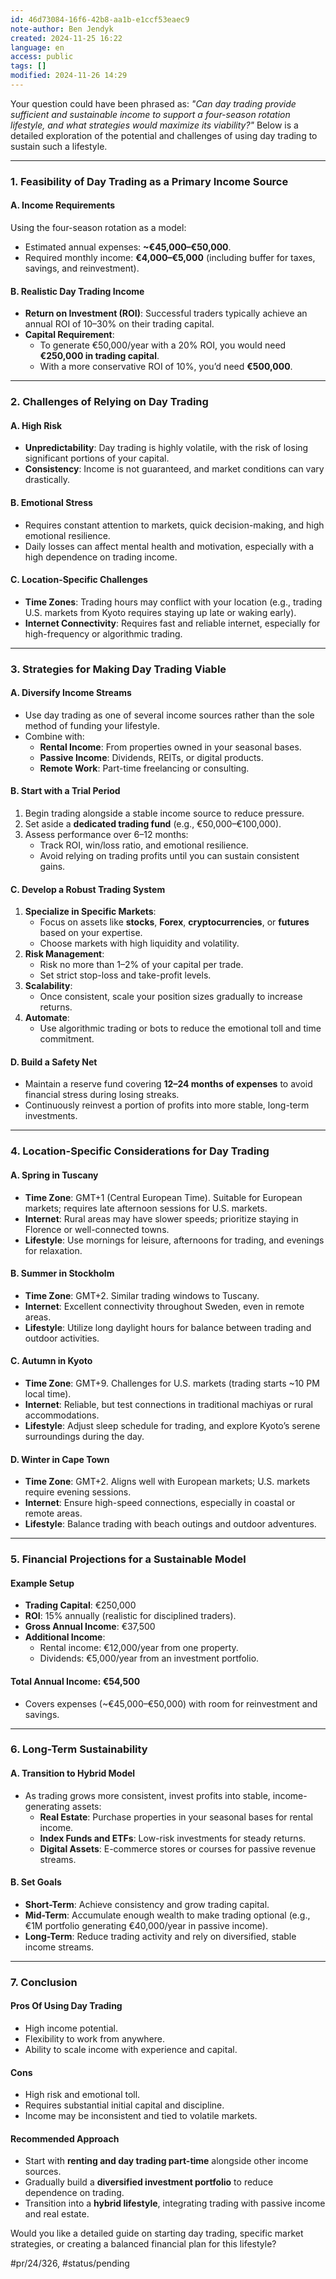```yaml
---
id: 46d73084-16f6-42b8-aa1b-e1ccf53eaec9
note-author: Ben Jendyk
created: 2024-11-25 16:22
language: en
access: public
tags: []
modified: 2024-11-26 14:29
---
```


Your question could have been phrased as: *"Can day trading provide sufficient and sustainable income to support a four-season rotation lifestyle, and what strategies would maximize its viability?"* Below is a detailed exploration of the potential and challenges of using day trading to sustain such a lifestyle.

---

### **1. Feasibility of Day Trading as a Primary Income Source**

#### **A. Income Requirements**

Using the four-season rotation as a model:
- Estimated annual expenses: **~€45,000–€50,000**.
- Required monthly income: **€4,000–€5,000** (including buffer for taxes, savings, and reinvestment).

#### **B. Realistic Day Trading Income**

- **Return on Investment (ROI)**: Successful traders typically achieve an annual ROI of 10–30% on their trading capital.
- **Capital Requirement**:
  - To generate €50,000/year with a 20% ROI, you would need **€250,000 in trading capital**.
  - With a more conservative ROI of 10%, you’d need **€500,000**.

---

### **2. Challenges of Relying on Day Trading**

#### **A. High Risk**

- **Unpredictability**: Day trading is highly volatile, with the risk of losing significant portions of your capital.
- **Consistency**: Income is not guaranteed, and market conditions can vary drastically.

#### **B. Emotional Stress**

- Requires constant attention to markets, quick decision-making, and high emotional resilience.
- Daily losses can affect mental health and motivation, especially with a high dependence on trading income.

#### **C. Location-Specific Challenges**

- **Time Zones**: Trading hours may conflict with your location (e.g., trading U.S. markets from Kyoto requires staying up late or waking early).
- **Internet Connectivity**: Requires fast and reliable internet, especially for high-frequency or algorithmic trading.

---

### **3. Strategies for Making Day Trading Viable**

#### **A. Diversify Income Streams**

- Use day trading as one of several income sources rather than the sole method of funding your lifestyle.
- Combine with:
  - **Rental Income**: From properties owned in your seasonal bases.
  - **Passive Income**: Dividends, REITs, or digital products.
  - **Remote Work**: Part-time freelancing or consulting.

#### **B. Start with a Trial Period**

1. Begin trading alongside a stable income source to reduce pressure.
2. Set aside a **dedicated trading fund** (e.g., €50,000–€100,000).
3. Assess performance over 6–12 months:
	- Track ROI, win/loss ratio, and emotional resilience.
	- Avoid relying on trading profits until you can sustain consistent gains.

#### **C. Develop a Robust Trading System**

1. **Specialize in Specific Markets**:
	- Focus on assets like **stocks**, **Forex**, **cryptocurrencies**, or **futures** based on your expertise.
	- Choose markets with high liquidity and volatility.
2. **Risk Management**:
	- Risk no more than 1–2% of your capital per trade.
	- Set strict stop-loss and take-profit levels.
3. **Scalability**:
	- Once consistent, scale your position sizes gradually to increase returns.
4. **Automate**:
	- Use algorithmic trading or bots to reduce the emotional toll and time commitment.

#### **D. Build a Safety Net**

- Maintain a reserve fund covering **12–24 months of expenses** to avoid financial stress during losing streaks.
- Continuously reinvest a portion of profits into more stable, long-term investments.

---

### **4. Location-Specific Considerations for Day Trading**

#### **A. Spring in Tuscany**

- **Time Zone**: GMT+1 (Central European Time). Suitable for European markets; requires late afternoon sessions for U.S. markets.
- **Internet**: Rural areas may have slower speeds; prioritize staying in Florence or well-connected towns.
- **Lifestyle**: Use mornings for leisure, afternoons for trading, and evenings for relaxation.

#### **B. Summer in Stockholm**

- **Time Zone**: GMT+2. Similar trading windows to Tuscany.
- **Internet**: Excellent connectivity throughout Sweden, even in remote areas.
- **Lifestyle**: Utilize long daylight hours for balance between trading and outdoor activities.

#### **C. Autumn in Kyoto**

- **Time Zone**: GMT+9. Challenges for U.S. markets (trading starts ~10 PM local time).
- **Internet**: Reliable, but test connections in traditional machiyas or rural accommodations.
- **Lifestyle**: Adjust sleep schedule for trading, and explore Kyoto’s serene surroundings during the day.

#### **D. Winter in Cape Town**

- **Time Zone**: GMT+2. Aligns well with European markets; U.S. markets require evening sessions.
- **Internet**: Ensure high-speed connections, especially in coastal or remote areas.
- **Lifestyle**: Balance trading with beach outings and outdoor adventures.

---

### **5. Financial Projections for a Sustainable Model**

#### **Example Setup**

- **Trading Capital**: €250,000
- **ROI**: 15% annually (realistic for disciplined traders).
- **Gross Annual Income**: €37,500
- **Additional Income**:
  - Rental income: €12,000/year from one property.
  - Dividends: €5,000/year from an investment portfolio.

#### **Total Annual Income**: €54,500

- Covers expenses (~€45,000–€50,000) with room for reinvestment and savings.

---

### **6. Long-Term Sustainability**

#### **A. Transition to Hybrid Model**

- As trading grows more consistent, invest profits into stable, income-generating assets:
  - **Real Estate**: Purchase properties in your seasonal bases for rental income.
  - **Index Funds and ETFs**: Low-risk investments for steady returns.
  - **Digital Assets**: E-commerce stores or courses for passive revenue streams.

#### **B. Set Goals**

- **Short-Term**: Achieve consistency and grow trading capital.
- **Mid-Term**: Accumulate enough wealth to make trading optional (e.g., €1M portfolio generating €40,000/year in passive income).
- **Long-Term**: Reduce trading activity and rely on diversified, stable income streams.

---

### **7. Conclusion**

#### **Pros Of Using Day Trading**

- High income potential.
- Flexibility to work from anywhere.
- Ability to scale income with experience and capital.

#### **Cons**

- High risk and emotional toll.
- Requires substantial initial capital and discipline.
- Income may be inconsistent and tied to volatile markets.

#### **Recommended Approach**

- Start with **renting and day trading part-time** alongside other income sources.
- Gradually build a **diversified investment portfolio** to reduce dependence on trading.
- Transition into a **hybrid lifestyle**, integrating trading with passive income and real estate.

Would you like a detailed guide on starting day trading, specific market strategies, or creating a balanced financial plan for this lifestyle?


#pr/24/326, #status/pending